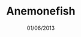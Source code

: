 ---
name: 2013-06-01-png
categories: image
image_path: 2013_06_01.png
preview: 2013_06_01x.png
date: 01/06/2013
year: '2013'
location: Whitsundays
title: Anemonefish
permalink: "/posts/2013-06-01-png.html"
layout: post
---